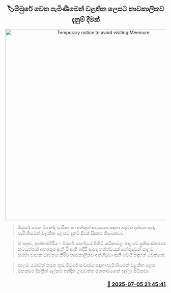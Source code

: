 <p align='center'><b><h2 align='center' title='Temporary notice to avoid visiting Meemure'>🏷මීමුරේ වෙත පැමිණීමෙන් වළකින ලෙසට තාවකාලිකව දැනුම් දීමක්</h2></b></p>
<p align='center'><img src='https://helakuru.sgp1.cdn.digitaloceanspaces.com/esana/images/lib/road-closed-archived.jpg' width='600' alt='Temporary notice to avoid visiting Meemure'></p>

> මීමුරේ වෙත විනෝද චාරිකා හා අනිකුත් අවශ්‍යතා සඳහා නැවත දන්වන තුරු පැමිණීමෙන් වළකින ලෙසට දැනුම් දීමක් සිදුකර තිබෙනවා.

> ඒ අනුව, හුන්නස්ගිරිය - මීමුරේ මාර්ගයේ පිහිටි කයිකාවල පාලමේ ප්‍රතිසංස්කරණ කටයුත්තක් අතරතුර ඇති වී ඇති හදිසි ආපදා තත්ත්වයක් ‍හේතුවෙන් පාලම හරහා වාහන ධාවනය කිරීම තාවකාලිකව අත්හිටුවා ඇති බවයි සඳහන් වෙන්නේ.

> පාලම යථාවත් කරන තුරු මීමුරේ සංචාරය සඳහා පැමිණීමෙන් වළකින ලෙස මහනුවර දිස්ත්‍රික් ලේකම් ඉන්දික උඩවත්ත ජනතාවගෙන් ඉල්ලා සිටිනවා.



<h3 align='right'><a href='https://www.helakuru.lk/esana/p/111610/'>📅 2025-07-05 21:45:41</a></h3>
